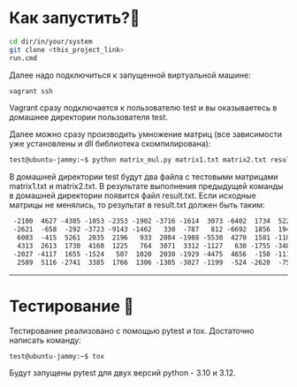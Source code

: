 # Как запустить?🤔
```bash
cd dir/in/your/system
git clone <this_project_link>
run.cmd
```

Далее надо подключиться к запущенной виртуальной машине:
```bash
vagrant ssh
```
Vagrant сразу подключается к пользователю test и вы оказываетесь в домашнее директории пользователя test.

Далее можно сразу производить умножение матриц (все зависимости уже установлены и dll библиотека скомпилирована):
```bash
test@ubuntu-jammy:~$ python matrix_mul.py matrix1.txt matrix2.txt result.txt
```

В домашней директории test будут два файла с тестовыми матрицами matrix1.txt и matrix2.txt. В результате выполнения предыдущей команды в домашней директории появится файл result.txt. Если исходные матрицы не менялись, то результат в result.txt должен быть таким:
```txt
 -2100  4627 -4385 -1053 -2353 -1902 -3716 -1614  3073 -6402  1734  5220
 -2621  -658  -292 -3723 -9143 -1462   330  -787   812 -6692  1856  1943
  6003  -415  5261  2035  2196   933  2084 -1988 -5530  4270  1581 -1102
  4313  2613  1730  4160  1225   764  3071  3312 -1127   630 -1755 -3488
 -2027 -4117  1655 -1524   507  1020  2030 -1929 -4475  4656  -150 -1117
  2589  5116 -2741  3385  1766  1306 -1305 -3027 -1199  -524 -2620  -750
```

---
# Тестирование 📝
Тестирование реализовано с помощью pytest и tox. Достаточно написать команду:
```bash
test@ubuntu-jammy:~$ tox
```
Будут запущены pytest для двух версий python - 3.10 и 3.12.
